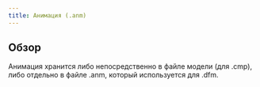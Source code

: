 ```yaml
---
title: Анимация (.anm)
---
```


## Обзор

Анимация хранится либо непосредственно в файле модели (для .cmp), либо отдельно в файле .anm, который используется для .dfm.